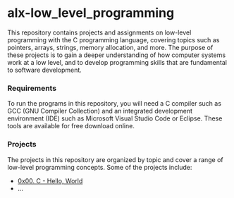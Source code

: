 # alx-low_level_programming

This repository contains projects and assignments on low-level programming with the C programming language, covering topics such as pointers, arrays, strings, memory allocation, and more. The purpose of these projects is to gain a deeper understanding of how computer systems work at a low level, and to develop programming skills that are fundamental to software development.

### Requirements
To run the programs in this repository, you will need a C compiler such as GCC (GNU Compiler Collection) and an integrated development environment (IDE) such as Microsoft Visual Studio Code or Eclipse. These tools are available for free download online.

### Projects

The projects in this repository are organized by topic and cover a range of low-level programming concepts. Some of the projects include:
- [0x00. C - Hello, World](0x00-hello_world)
- ...

